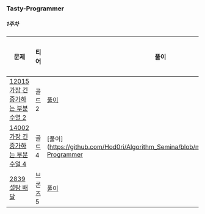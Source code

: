 ### Tasty-Programmer

##### 1주차
|문제|티어|풀이|핵심 개념|
|---|---|---|---|
|[12015 가장 긴 증가하는 부분 수열 2 ](https://www.acmicpc.net/problem/12015)|골드 2|[풀이](https://github.com/Hod0ri/Algorithm_Semina/blob/main/3rd_Algorithm/Tasty-Programmer)|이분탐색 |
|[14002 가장 긴 증가하는 부분 수열 4](https://www.acmicpc.net/problem/14002)|골드 4|[풀이](https://github.com/Hod0ri/Algorithm_Semina/blob/main/3rd_Algorithm/Tasty-Programmer|DP|
|[2839 설탕 배달 ](https://www.acmicpc.net/problem/2839)|브론즈5|[풀이](https://github.com/Hod0ri/Algorithm_Semina/blob/main/3rd_Algorithm/Tasty-Programmer)|수학|
